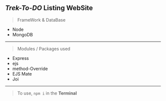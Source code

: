 ## *Trek-To-DO* Listing WebSite

> FrameWork & DataBase 
* Node
* MongoDB
---
> Modules / Packages used
* Express 
* ejs
* method-Override
* EJS Mate
* Joi
---
> To use, `npm i` in the **Terminal**

